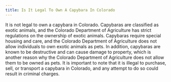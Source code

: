 ```yaml
---
title: Is It Legal To Own A Capybara In Colorado
---
```


It is not legal to own a capybara in Colorado. Capybaras are classified as exotic animals, and the Colorado Department of Agriculture has strict regulations on the ownership of exotic animals. Capybaras require special housing and care, and the Colorado Department of Agriculture does not allow individuals to own exotic animals as pets. In addition, capybaras are known to be destructive and can cause damage to property, which is another reason why the Colorado Department of Agriculture does not allow them to be owned as pets. It is important to note that it is illegal to purchase, sell, or transport a capybara in Colorado, and any attempt to do so could result in criminal charges.
